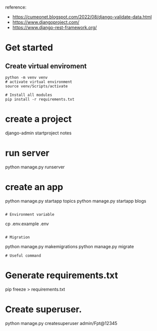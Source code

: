 reference:
- https://cumeonet.blogspot.com/2022/08/django-validate-data.html
- https://www.djangoproject.com/
- https://www.django-rest-framework.org/

# Get started
## Create virtual enviroment
```
python -m venv venv
# activate virtual environment
source venv/Scripts/activate

# Install all modules
pip install -r requirements.txt
```

# create a project
django-admin startproject notes
# run server
python manage.py runserver
# create an app
python manage.py startapp topics
python manage.py startapp blogs
```

# Environment variable
```
cp .env.example .env
```

# Migration
```
python manage.py makemigrations
python manage.py migrate
```
# Useful command
```
# Generate requirements.txt
pip freeze > requirements.txt

# Create superuser.
python manage.py createsuperuser
admin/Fpt@12345
```